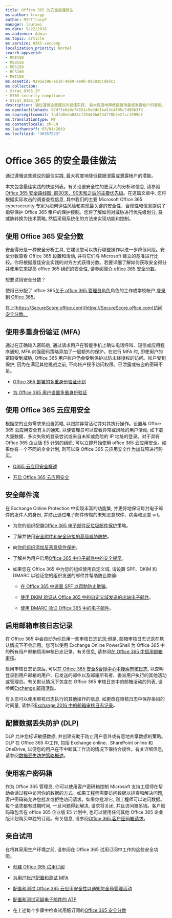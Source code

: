 ```yaml
---
title: Office 365 的安全最佳做法
ms.author: tracyp
author: MSFTTracyP
manager: laurawi
ms.date: 5/22/2018
ms.audience: Admin
ms.topic: article
ms.service: O365-seccomp
localization_priority: Normal
search.appverid:
- MOE150
- MED150
- MBS150
- BCS160
- MET150
ms.assetid: 9295e396-e53d-49b9-ae9b-0b5828cdedc3
ms.collection:
- Strat_O365_IP
- M365-security-compliance
- Strat_O365_IP
description: 通过遵循这些建议的最佳实践, 最大程度地降低数据泄露或泄露帐户的潜能。
ms.openlocfilehash: 97dffe6e0cf4551c9addc1ba53c4f95c7d88b3f3
ms.sourcegitcommit: 7adfd8eda038cf25449bdf3df78b5e2fcc1999e7
ms.translationtype: MT
ms.contentlocale: zh-CN
ms.lasthandoff: 03/01/2019
ms.locfileid: "30357523"
---
```

# <a name="security-best-practices-for-office-365"></a>Office 365 的安全最佳做法

通过遵循这些建议的最佳实践, 最大程度地降低数据泄露或泄露帐户的潜能。
  
本文包含最佳实践的快速列表。有关设置安全性的更深入的分析和信息, 请参阅[Office 365 安全路线图: 前30天、90天和之后的主要优先级](security-roadmap.md)。在这篇文章中, 您将根据实际攻击的调查查找信息, 其中我们的主要 Microsoft Office 365 cybersecurity 专家为如何评估风险和实现最关键的安全性、合规性和信息提供了指导保护 Office 365 租户的保护控制。您将了解如何对威胁进行优先级划分, 将威胁转换为技术策略, 然后采用系统化的方法来实现功能和控制。
  
## <a name="use-office-365-secure-score"></a>使用 Office 365 安全分数

安全得分是一种安全分析工具, 它建议您可以执行哪些操作以进一步降低风险。安全分数查看 Office 365 设置和活动, 并将它们与 Microsoft 建立的基准进行比较。你将根据最佳安全实践的对齐方式获得分数。若要详细了解如何获取安全得分并使用它来提高 office 365 组织的安全性, 请参阅[简介 office 365 安全分数](office-365-secure-score.md)。
  
想要试用安全分数？
  
使用已分配了 office 365[关于 office 365 管理员角色](https://support.office.com/article/da585eea-f576-4f55-a1e0-87090b6aaa9d)角色的工作或学校帐户,[登录到 Office 365](https://www.office.com/signin)。
  
在上[https://SecureScore.office.com](https://SecureScore.office.com)访问安全分数。
  
## <a name="use-multi-factor-authentication-mfa"></a>使用多重身份验证 (MFA)

通过在正确输入密码后, 通过请求用户在智能手机上确认电话呼叫、短信或应用程序通知, MFA 向强密码策略添加了一层额外的保护。在进行 MFA 时, 即使用户的密码受到威胁, Office 365 用户帐户仍会受到保护以防未经授权的访问。帐户受到保护, 因为在满足其他挑战之前, 不向帐户授予访问权限。已泄露或被盗的密码不足。
  
- [Office 365 部署的多重身份验证计划](https://support.office.com/article/043807b2-21db-4d5c-b430-c8a6dee0e6ba)

- [为 Office 365 用户设置多重身份验证](https://support.office.com/article/8f0454b2-f51a-4d9c-bcde-2c48e41621c6)

## <a name="use-office-365-cloud-app-security"></a>使用 Office 365 云应用安全

根据您的业务需求来设置策略, 以跟踪异常活动并对其执行操作。设置与 Office 365 云应用安全有关的通知, 以便管理员可以查看异常或风险的用户活动, 如下载大量数据、多次失败的登录尝试或来自未知或危险的 IP 地址的登录。对于具有 Office 365 企业版 E5 计划的组织, 可以立即开始使用 office 365 云应用安全。如果你有一个不同的企业计划, 则可以将 Office 365 云应用安全作为加载项进行购买。
  
- [O365 云应用安全概述](office-365-cas-overview.md)

- [开启 Office 365 云应用安全](turn-on-office-365-cas.md)

## <a name="secure-mail-flow"></a>安全邮件流

在 Exchange Online Protection 中实现丰富的功能集, 并更好地保证每封电子邮件的发件人的身份, 并防止通过电子邮件传输的未知恶意软件、病毒和恶意 url。
  
- 为您的组织配置[Office 365 电子邮件反垃圾邮件保护](anti-spam-protection.md)策略。

- 了解并使用[安全附件和安全链接的高级威胁防护](https://technet.microsoft.com/library/mt148491.aspx)。

- 向[你的组织添加反恶意软件保护](https://technet.microsoft.com/en-us/library/jj200669%28v=exchg.150%29.aspx)。

- 了解并为用户启用[Office 365 中电子邮件中的安全提示](safety-tips-in-office-365.md)。

- 如果您在 Office 365 中为您的组织使用自定义域, 请设置 SPF、DKIM 和 DMARC 以验证您的组织发送的邮件并帮助防止欺骗:

  - [在 Office 365 中设置 SPF 以帮助防止欺骗](https://docs.microsoft.com/office365/SecurityCompliance/set-up-spf-in-office-365-to-help-prevent-spoofing)。

  - [使用 DKIM 验证从 Office 365 中的自定义域发送的出站电子邮件](https://docs.microsoft.com/office365/SecurityCompliance/set-up-spf-in-office-365-to-help-prevent-spoofing)。

  - [使用 DMARC 验证 Office 365 中的电子邮件](https://technet.microsoft.com/library/mt734386%28v=exchg.150%29.aspx)。

## <a name="enable-mailbox-audit-logging"></a>启用邮箱审核日志记录

在 Office 365 中会自动为你启用一些审核日志记录;但是, 邮箱审核日志记录在默认情况下不会启用。您可以使用 Exchange Online PowerShell 为 Office 365 中的所有用户邮箱启用审核日志记录。有关信息, 请参阅[在 Office 365 中启用邮箱审核](https://go.microsoft.com/fwlink/p/?LinkID=626109)。
  
启用审核日志记录后, 可以[在 Office 365 安全&amp;合规中心中搜索审核日志](search-the-audit-log-in-security-and-compliance.md), 以查明登录到用户邮箱的用户、已发送的邮件以及邮箱所有者、委派用户执行的其他活动或管理员。有关默认情况下包含在 Office 365 审核日志中的邮箱活动的列表, 请参阅[Exchange 邮箱活动](search-the-audit-log-in-security-and-compliance.md#exchange-mailbox-activities)。
  
有关您可以使用审核日志执行的其他操作的信息, 如更改在审核日志中保存条目的时间量, 请参阅[Exchange 2016 中的邮箱审核日志记录](https://technet.microsoft.com/en-us/library/ff459237%28v=exchg.160%29.aspx)。
  
## <a name="configure-data-loss-prevention-dlp"></a>配置数据丢失防护 (DLP)

DLP 允许您标识敏感数据, 并创建有助于防止用户意外或有意地共享数据的策略。DLP 在 Office 365 中工作, 包括 Exchange online、SharePoint online 和 OneDrive, 以便您的用户在不中断其工作流的情况下保持合规性。有关详细信息, 请参阅[数据丢失防护策略概述](data-loss-prevention-policies.md)。
  
## <a name="use-customer-lockbox"></a>使用客户密码箱

作为 Office 365 管理员, 你可以使用客户密码箱控制 Microsoft 支持工程师在帮助会话过程中访问你的数据的方式。如果工程师需要访问数据以排查和解决问题, 客户密码箱允许您批准或拒绝访问请求。如果你批准它, 则工程师可以访问数据。每个请求都有过期时间, 一旦问题得到解决, 请求将关闭, 并且访问被吊销。客户密码箱包含在 office 365 企业版 E5 计划中, 也可以使用任何其他 Office 365 企业版计划购买单独的订阅。有关信息, 请参阅[Office 365 客户密码箱请求](https://support.office.com/article/36f9cdd1-e64c-421b-a7e4-4a54d16440a2)。
  
## <a name="try-it-yourself"></a>亲自试用
<a name="SecureScore"> </a>

在将其采用生产环境之前, 请参阅在 Office 365 试用订阅中工作的这些安全功能。
  
- [创建 Office 365 试用订阅](https://technet.microsoft.com/library/mt736406.aspx)

- [为用户帐户配置和测试 MFA](https://technet.microsoft.com/library/mt492459.aspx)

- [配置和测试 Office 365 云应用安全性以通知您全局管理活动](https://technet.microsoft.com/library/mt757250.aspx)

- [配置和测试可疑电子邮件的 ATP](https://technet.microsoft.com/library/mt490479.aspx)

- 在上述每个步骤中检查试用版订阅的[Office 365 安全分数](https://securescore.office.com/)